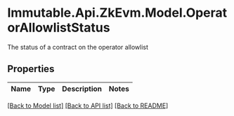 # Immutable.Api.ZkEvm.Model.OperatorAllowlistStatus
The status of a contract on the operator allowlist

## Properties

Name | Type | Description | Notes
------------ | ------------- | ------------- | -------------

[[Back to Model list]](../README.md#documentation-for-models) [[Back to API list]](../README.md#documentation-for-api-endpoints) [[Back to README]](../README.md)

